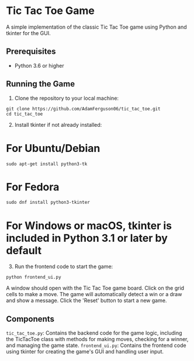 # Tic Tac Toe Game

A simple implementation of the classic Tic Tac Toe game using Python and tkinter for the GUI.

## Prerequisites

- Python 3.6 or higher

## Running the Game

1. Clone the repository to your local machine:
```
git clone https://github.com/AdamFerguson06/tic_tac_toe.git
cd tic_tac_toe
```

2. Install tkinter if not already installed:

# For Ubuntu/Debian
````
sudo apt-get install python3-tk
````

# For Fedora
```
sudo dnf install python3-tkinter
```

# For Windows or macOS, tkinter is included in Python 3.1 or later by default

3. Run the frontend code to start the game:

```
python frontend_ui.py
```

A window should open with the Tic Tac Toe game board. Click on the grid cells to make a move. The game will automatically detect a win or a draw and show a message. Click the 'Reset' button to start a new game.

## Components
`tic_tac_toe.py`: Contains the backend code for the game logic, including the TicTacToe class with methods for making moves, checking for a winner, and managing the game state.
`frontend_ui.py`: Contains the frontend code using tkinter for creating the game's GUI and handling user input.

